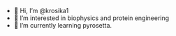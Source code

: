 - 👋 Hi, I’m @krosika1
- 👀 I’m interested in biophysics and protein engineering
- 🌱 I’m currently learning pyrosetta.

<!---
krosika1/krosika1 is a ✨ special ✨ repository because its `README.md` (this file) appears on your GitHub profile.
You can click the Preview link to take a look at your changes.
--->
